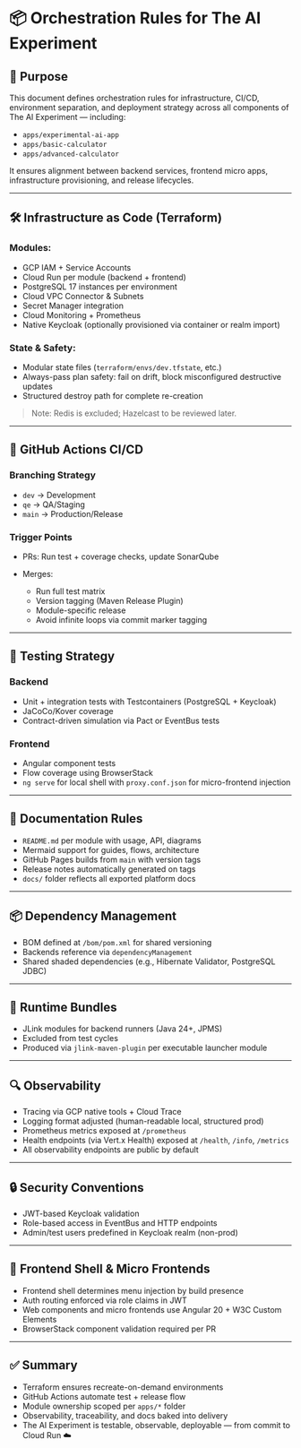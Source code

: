 # 📦 Orchestration Rules for The AI Experiment

## 🎯 Purpose

This document defines orchestration rules for infrastructure, CI/CD, environment separation, and deployment strategy across all components of The AI Experiment — including:

* `apps/experimental-ai-app`
* `apps/basic-calculator`
* `apps/advanced-calculator`

It ensures alignment between backend services, frontend micro apps, infrastructure provisioning, and release lifecycles.

---

## 🛠️ Infrastructure as Code (Terraform)

### Modules:

* GCP IAM + Service Accounts
* Cloud Run per module (backend + frontend)
* PostgreSQL 17 instances per environment
* Cloud VPC Connector & Subnets
* Secret Manager integration
* Cloud Monitoring + Prometheus
* Native Keycloak (optionally provisioned via container or realm import)

### State & Safety:

* Modular state files (`terraform/envs/dev.tfstate`, etc.)
* Always-pass plan safety: fail on drift, block misconfigured destructive updates
* Structured destroy path for complete re-creation

> Note: Redis is excluded; Hazelcast to be reviewed later.

---

## 🔁 GitHub Actions CI/CD

### Branching Strategy

* `dev` → Development
* `qe` → QA/Staging
* `main` → Production/Release

### Trigger Points

* PRs: Run test + coverage checks, update SonarQube
* Merges:

  * Run full test matrix
  * Version tagging (Maven Release Plugin)
  * Module-specific release
  * Avoid infinite loops via commit marker tagging

---

## 🧪 Testing Strategy

### Backend

* Unit + integration tests with Testcontainers (PostgreSQL + Keycloak)
* JaCoCo/Kover coverage
* Contract-driven simulation via Pact or EventBus tests

### Frontend

* Angular component tests
* Flow coverage using BrowserStack
* `ng serve` for local shell with `proxy.conf.json` for micro-frontend injection

---

## 📄 Documentation Rules

* `README.md` per module with usage, API, diagrams
* Mermaid support for guides, flows, architecture
* GitHub Pages builds from `main` with version tags
* Release notes automatically generated on tags
* `docs/` folder reflects all exported platform docs

---

## 📦 Dependency Management

* BOM defined at `/bom/pom.xml` for shared versioning
* Backends reference via `dependencyManagement`
* Shared shaded dependencies (e.g., Hibernate Validator, PostgreSQL JDBC)

---

## 🚀 Runtime Bundles

* JLink modules for backend runners (Java 24+, JPMS)
* Excluded from test cycles
* Produced via `jlink-maven-plugin` per executable launcher module

---

## 🔍 Observability

* Tracing via GCP native tools + Cloud Trace
* Logging format adjusted (human-readable local, structured prod)
* Prometheus metrics exposed at `/prometheus`
* Health endpoints (via Vert.x Health) exposed at `/health`, `/info`, `/metrics`
* All observability endpoints are public by default

---

## 🔒 Security Conventions

* JWT-based Keycloak validation
* Role-based access in EventBus and HTTP endpoints
* Admin/test users predefined in Keycloak realm (non-prod)

---

## 🧩 Frontend Shell & Micro Frontends

* Frontend shell determines menu injection by build presence
* Auth routing enforced via role claims in JWT
* Web components and micro frontends use Angular 20 + W3C Custom Elements
* BrowserStack component validation required per PR

---

## ✅ Summary

* Terraform ensures recreate-on-demand environments
* GitHub Actions automate test + release flow
* Module ownership scoped per `apps/*` folder
* Observability, traceability, and docs baked into delivery
* The AI Experiment is testable, observable, deployable — from commit to Cloud Run ☁️
